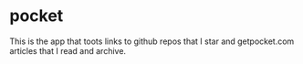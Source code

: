 pocket
======

This is the app that toots links to github repos that I star and getpocket.com
articles that I read and archive.
